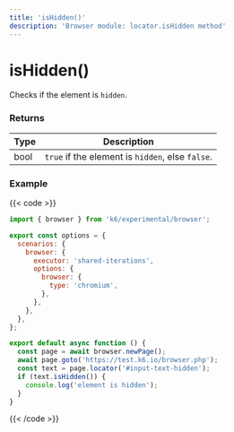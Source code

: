 ```yaml
---
title: 'isHidden()'
description: 'Browser module: locator.isHidden method'
---
```


# isHidden()

Checks if the element is `hidden`.

### Returns

| Type | Description                                      |
| ---- | ------------------------------------------------ |
| bool | `true` if the element is `hidden`, else `false`. |

### Example

{{< code >}}

```javascript
import { browser } from 'k6/experimental/browser';

export const options = {
  scenarios: {
    browser: {
      executor: 'shared-iterations',
      options: {
        browser: {
          type: 'chromium',
        },
      },
    },
  },
};

export default async function () {
  const page = await browser.newPage();
  await page.goto('https://test.k6.io/browser.php');
  const text = page.locator('#input-text-hidden');
  if (text.isHidden()) {
    console.log('element is hidden');
  }
}
```

{{< /code >}}
